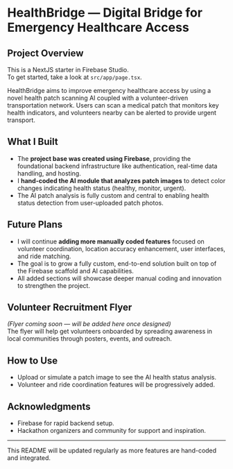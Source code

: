 # HealthBridge — Digital Bridge for Emergency Healthcare Access

## Project Overview
This is a NextJS starter in Firebase Studio.  
To get started, take a look at `src/app/page.tsx`.

HealthBridge aims to improve emergency healthcare access by using a novel health patch scanning AI coupled with a volunteer-driven transportation network. Users can scan a medical patch that monitors key health indicators, and volunteers nearby can be alerted to provide urgent transport.

## What I Built
- The **project base was created using Firebase**, providing the foundational backend infrastructure like authentication, real-time data handling, and hosting.
- I **hand-coded the AI module that analyzes patch images** to detect color changes indicating health status (healthy, monitor, urgent).
- The AI patch analysis is fully custom and central to enabling health status detection from user-uploaded patch photos.

## Future Plans
- I will continue **adding more manually coded features** focused on volunteer coordination, location accuracy enhancement, user interfaces, and ride matching.
- The goal is to grow a fully custom, end-to-end solution built on top of the Firebase scaffold and AI capabilities.
- All added sections will showcase deeper manual coding and innovation to strengthen the project.

## Volunteer Recruitment Flyer
*(Flyer coming soon — will be added here once designed)*  
The flyer will help get volunteers onboarded by spreading awareness in local communities through posters, events, and outreach.

## How to Use
- Upload or simulate a patch image to see the AI health status analysis.
- Volunteer and ride coordination features will be progressively added.

## Acknowledgments
- Firebase for rapid backend setup.
- Hackathon organizers and community for support and inspiration.

---

This README will be updated regularly as more features are hand-coded and integrated.
